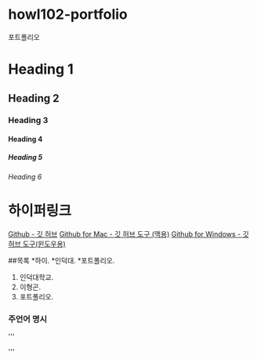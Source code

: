 howl102-portfolio
=================

포트폴리오


# Heading 1
## Heading 2
### Heading 3
#### Heading 4
##### Heading 5
###### Heading 6



# 하이퍼링크
[Github - 깃 허브](http://gitgub.com)
[Github for Mac - 깃 허브 도구 (맥용)](http://mac.github.com)
[Github for Windows - 깃 허브 도구(윈도우용)](http://window.github.com)

##목록
*하이.
*인덕대.
*포트폴리오.

1. 인덕대학교.
2. 이형곤.
3. 포트폴리오.


### 주언어 명시
'''

<html lang="ko"></html>

'''
